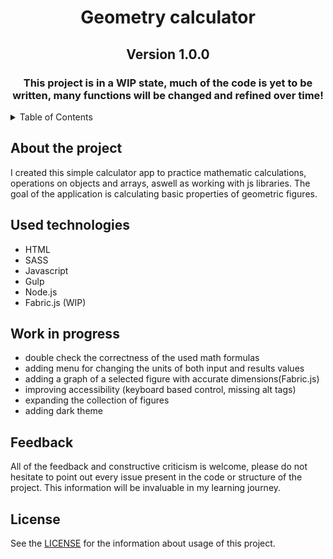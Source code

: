 
<a name="readme-top"></a>

  <h1 align="center">Geometry calculator</h1>

  <h2 align="center">Version 1.0.0</h2>

  <h3 align='center'><strong>This project is in a WIP state, much of the code is yet to be written, many functions will be changed and refined over time!</strong></h3>
   
<details>
  <summary>Table of Contents</summary>
  <ol>
    <li><a href="#about-the-project">About the project</a></li>
    <li><a href="#used-technologies">Used technologies</a></li>
    <li><a href="#work-in-progress">Work in progress</a></li>
    <li><a href="#license">License</a></li>
  </ol>
</details>

## About the project

I created this simple calculator app to practice mathematic calculations, operations on objects and arrays, aswell as working with js libraries.
The goal of the application is calculating basic properties of geometric figures.

## Used technologies

  <ul>
    <li>HTML</li>
    <li>SASS</li>
    <li>Javascript</li>
    <li>Gulp</li>
    <li>Node.js</li>
    <li>Fabric.js (WIP)</li>
  </ul>

## Work in progress

 <ul>
   <li>double check the correctness of the used math formulas</li>
   <li>adding menu for changing the units of both input and results values </li>
   <li>adding a graph of a selected figure with accurate dimensions(Fabric.js)</li>
   <li>improving accessibility (keyboard based control, missing alt tags)</li>
   <li>expanding the collection of figures</li>
   <li>adding dark theme</li>
  </ul>

## Feedback

All of the feedback and constructive criticism is welcome, please do not hesitate to point out every issue present in the code or structure of the project. This information will be invaluable in my learning journey.

## License

See the [LICENSE](LICENSE.md) for the information about usage of this project.

  






